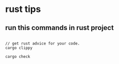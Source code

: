 # rust tips

## run this commands in rust project

``` shell

// get rust advice for your code.
cargo clippy

cargo check
```
